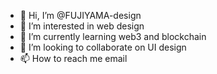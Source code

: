 - 👋 Hi, I’m @FUJIYAMA-design
- 👀 I’m interested in web design
- 🌱 I’m currently learning web3 and blockchain
- 💞️ I’m looking to collaborate on UI design
- 📫 How to reach me email

<!---
FUJIYAMA-design/FUJIYAMA-design is a ✨ special ✨ repository because its `README.md` (this file) appears on your GitHub profile.
You can click the Preview link to take a look at your changes.
--->
